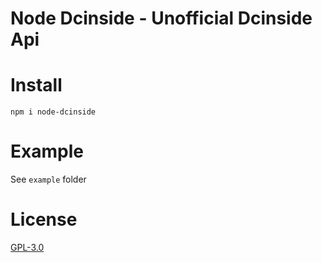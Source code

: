 # Node Dcinside - Unofficial Dcinside Api

# Install

`npm i node-dcinside`

# Example

See `example` folder

# License

[GPL-3.0](https://github.com/aitestai/node-dcinside/blob/main/LICENSE)